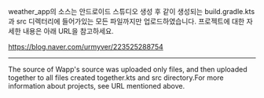 weather_app의 소스는 안드로이드 스튜디오 생성 후 같이 생성되는 build.gradle.kts과 src 디렉터리에 들어가있는 모든 파일까지만 업로드하였습니다. 프로젝트에 대한 자세한 내용은 아래 URL을 참고하세요.

https://blog.naver.com/urmyver/223525288754

_____________

The source of Wapp's source was uploaded only files, and then uploaded together to all files created together.kts and src directory.For more information about projects, see URL mentioned above.
